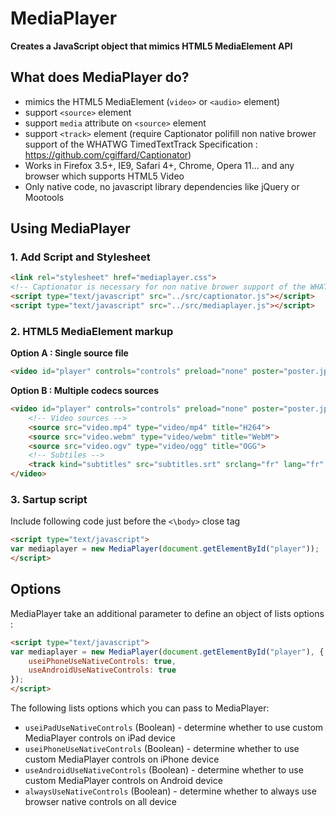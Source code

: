 MediaPlayer
===========

**Creates a JavaScript object that mimics HTML5 MediaElement API**

What does MediaPlayer do?
-------------------------

* mimics the HTML5 MediaElement (`video>` or `<audio>` element)
* support `<source>` element
* support `media` attribute on `<source>` element
* support `<track>` element (require Captionator polifill non native brower support of the WHATWG TimedTextTrack Specification : https://github.com/cgiffard/Captionator)
* Works in Firefox 3.5+, IE9, Safari 4+, Chrome, Opera 11... and any browser which supports HTML5 Video
* Only native code, no javascript library dependencies like jQuery or Mootools

Using MediaPlayer
---------------------------------

### 1. Add Script and Stylesheet ###

```html
<link rel="stylesheet" href="mediaplayer.css">
<!-- Captionator is necessary for non native brower support of the WHATWG TimedTextTrack Specification -->
<script type="text/javascript" src="../src/captionator.js"></script>
<script type="text/javascript" src="../src/mediaplayer.js"></script>
```

### 2. HTML5 MediaElement markup ###

**Option A : Single source file**

```html
<video id="player" controls="controls" preload="none" poster="poster.jpg" src="video.mp4" width="640" height="360">
```

**Option B : Multiple codecs sources**

```html
<video id="player" controls="controls" preload="none" poster="poster.jpg" width="640" height="360">
    <!-- Video sources -->
    <source src="video.mp4" type="video/mp4" title="H264">
    <source src="video.webm" type="video/webm" title="WebM">
    <source src="video.ogv" type="video/ogg" title="OGG">
    <!-- Subtiles -->
    <track kind="subtitles" src="subtitles.srt" srclang="fr" lang="fr" label="Français"></track>
</video>
```

### 3. Sartup script ###

Include following code just before the `<\body>` close tag

```html
<script type="text/javascript">
var mediaplayer = new MediaPlayer(document.getElementById("player"));
</script>
```

Options
---------------------------------

MediaPlayer take an additional parameter to define an object of lists options :

```html
<script type="text/javascript">
var mediaplayer = new MediaPlayer(document.getElementById("player"), {
	useiPhoneUseNativeControls: true,
	useAndroidUseNativeControls: true
});
</script>
```

The following lists options which you can pass to MediaPlayer:

* `useiPadUseNativeControls` (Boolean) - determine whether to use custom MediaPlayer controls on iPad device
* `useiPhoneUseNativeControls` (Boolean) - determine whether to use custom MediaPlayer controls on iPhone device
* `useAndroidUseNativeControls` (Boolean) - determine whether to use custom MediaPlayer controls on Android device
* `alwaysUseNativeControls` (Boolean) - determine whether to always use browser native controls on all device